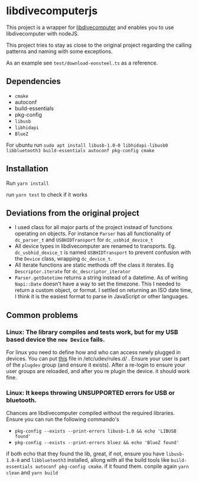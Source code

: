 # libdivecomputerjs

This project is a wrapper for [libdivecomputer](https://www.libdivecomputer.org/) and enables you to use libdivecomputer with nodeJS.

This project tries to stay as close to the original project regarding the calling patterns and naming with some exceptions.

As an example see `test/download-eonsteel.ts` as a reference.

## Dependencies

-   `cmake`
-    autoconf
-    build-essentials
-    pkg-config
-   `libusb`
-   `libhidapi`
-   `BlueZ`

For ubuntu run `sudo apt install libusb-1.0-0 libhidapi-libusb0 libbluetooth3 build-essentials autoconf pkg-config cmake`

## Installation

Run `yarn install`

run `yarn test` to check if it works

## Deviations from the original project

-   I used class for all major parts of the project instead of functions operating on objects. For instance `Parser` has all functionality of `dc_parser_t` and `USBHIDTransport` for `dc_usbhid_device_t`
-   All device types in libdivecomputer are renamed to transports. Eg. `dc_usbhid_device_t` is named `USBHIDTransport` to prevent confusion with the `Device` class, wrapping `dc_device_t`.
-   All iterate functions are static methods off the class it iterates. Eg `Descriptor.iterate` for `dc_descriptor_iterator`
-   `Parser.getDatetime` returns a string instead of a datetime. As of writing `Napi::Date` doesn't have a way to set the timezone. This I needed to return a custom object, or format. I settled on returning an ISO date time, I think it is the easiest format to parse in JavaScript or other languages.

## Common problems

### Linux: The library compiles and tests work, but for my USB based device the `new Device` fails.

For linux you need to define how and who can access newly plugged in devices. You can put [this](https://github.com/libdivecomputer/libdivecomputer/blob/master/contrib/udev/libdivecomputer.rules) file in /etc/udev/rules.d/ . Ensure your user is part of the `plugdev` group (and ensure it exists). After a re-login to ensure your user groups are reloaded, and after you re plugin the device. it should work fine.

### Linux: It keeps throwing UNSUPPORTED errors for USB or bluetooth.

Chances are libdivecomputer compiled without the required libraries. Ensure you can run the following commando's

- `pkg-config --exists --print-errors libusb-1.0 && echo 'LIBUSB found'`
- `pkg-config --exists --print-errors bluez && echo 'BlueZ found'`

if both echo that they found the lib, great, if not, ensure you have `libusb-1.0-0` and `libbluetooth3` installed, allong with all the build tools like `build-essentials autoconf pkg-config cmake`. if it found them. conpile again `yarn clean` and `yarn build`